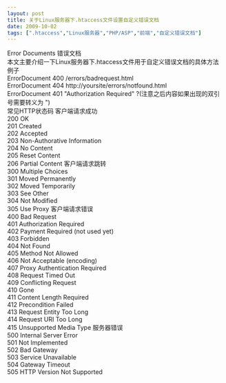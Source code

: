```yaml
---
layout: post
title: 关于Linux服务器下.htaccess文件设置自定义错误文档		
date: 2009-10-02
tags: [".htaccess","Linux服务器","PHP/ASP","前端","自定义错误文档"]
---
```


Error Documents 错误文档<br />
本文主要介绍一下Linux服务器下.htaccess文件用于自定义错误文档的具体方法
例子<br />
ErrorDocument 400 /errors/badrequest.html<br />
ErrorDocument 404 http://yoursite/errors/notfound.html<br />
ErrorDocument 401 "Authorization Required"
?(注意之后内容如果出现的双引号需要转义为 \")<br />
常见HTTP状态码
客户端请求成功<br />
200 OK<br />
201 Created<br />
202 Accepted<br />
203 Non-Authorative Information<br />
204 No Content<br />
205 Reset Content<br />
206 Partial Content
客户端请求跳转<br />
300 Multiple Choices<br />
301 Moved Permanently<br />
302 Moved Temporarily<br />
303 See Other<br />
304 Not Modified<br />
305 Use Proxy
客户端请求错误<br />
400 Bad Request<br />
401 Authorization Required<br />
402 Payment Required (not used yet)<br />
403 Forbidden<br />
404 Not Found<br />
405 Method Not Allowed<br />
406 Not Acceptable (encoding)<br />
407 Proxy Authentication Required<br />
408 Request Timed Out<br />
409 Conflicting Request<br />
410 Gone<br />
411 Content Length Required<br />
412 Precondition Failed<br />
413 Request Entity Too Long<br />
414 Request URI Too Long<br />
415 Unsupported Media Type
服务器错误<br />
500 Internal Server Error<br />
501 Not Implemented<br />
502 Bad Gateway<br />
503 Service Unavailable<br />
504 Gateway Timeout<br />
505 HTTP Version Not Supported
		